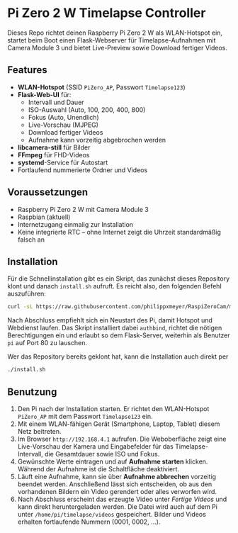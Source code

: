 # Pi Zero 2 W Timelapse Controller

Dieses Repo richtet deinen Raspberry Pi Zero 2 W als WLAN-Hotspot ein, startet beim Boot einen Flask-Webserver für Timelapse-Aufnahmen mit Camera Module 3 und bietet Live-Preview sowie Download fertiger Videos.

## Features

- **WLAN-Hotspot** (SSID `PiZero_AP`, Passwort `Timelapse123`)
- **Flask-Web-UI** für:
  - Intervall und Dauer
  - ISO-Auswahl (Auto, 100, 200, 400, 800)
  - Fokus (Auto, Unendlich)
  - Live-Vorschau (MJPEG)
  - Download fertiger Videos
  - Aufnahme kann vorzeitig abgebrochen werden
- **libcamera-still** für Bilder
- **FFmpeg** für FHD-Videos
- **systemd**-Service für Autostart
- Fortlaufend nummerierte Ordner und Videos

## Voraussetzungen

- Raspberry Pi Zero 2 W mit Camera Module 3
- Raspbian (aktuell)
- Internetzugang einmalig zur Installation
- Keine integrierte RTC – ohne Internet zeigt die Uhrzeit standardmäßig falsch an

## Installation

Für die Schnellinstallation gibt es ein Skript, das zunächst dieses
Repository klont und danach `install.sh` aufruft. Es reicht also, den
folgenden Befehl auszuführen:

```bash
curl -sL https://raw.githubusercontent.com/philippxmeyer/RaspiZeroCam/main/install-oneclick.sh | bash
```

Nach Abschluss empfiehlt sich ein Neustart des Pi, damit Hotspot und Webdienst
laufen. Das Skript installiert dabei `authbind`, richtet die nötigen
Berechtigungen ein und erlaubt so dem Flask-Server, weiterhin als Benutzer
`pi` auf Port 80 zu lauschen.

Wer das Repository bereits geklont hat, kann die Installation auch direkt
per

```bash
./install.sh
```

## Benutzung

1. Den Pi nach der Installation starten. Er richtet den WLAN-Hotspot
   `PiZero_AP` mit dem Passwort `Timelapse123` ein.
2. Mit einem WLAN-fähigen Gerät (Smartphone, Laptop, Tablet) diesem Netz
   beitreten.
3. Im Browser `http://192.168.4.1` aufrufen. Die Weboberfläche zeigt eine
   Live-Vorschau der Kamera und Eingabefelder für das Timelapse-Intervall,
   die Gesamtdauer sowie ISO und Fokus.
4. Gewünschte Werte eintragen und auf **Aufnahme starten** klicken. Während
   der Aufnahme ist die Schaltfläche deaktiviert.
5. Läuft eine Aufnahme, kann sie über **Aufnahme abbrechen** vorzeitig beendet
   werden. Anschließend lässt sich entscheiden, ob aus den vorhandenen Bildern
   ein Video gerendert oder alles verworfen wird.
6. Nach Abschluss erscheint das erzeugte Video unter *Fertige Videos* und
   kann direkt heruntergeladen werden. Die Datei wird auch auf dem Pi unter
   `/home/pi/timelapse/videos` gespeichert.
   Bilder und Videos erhalten fortlaufende Nummern (0001, 0002, ...).
